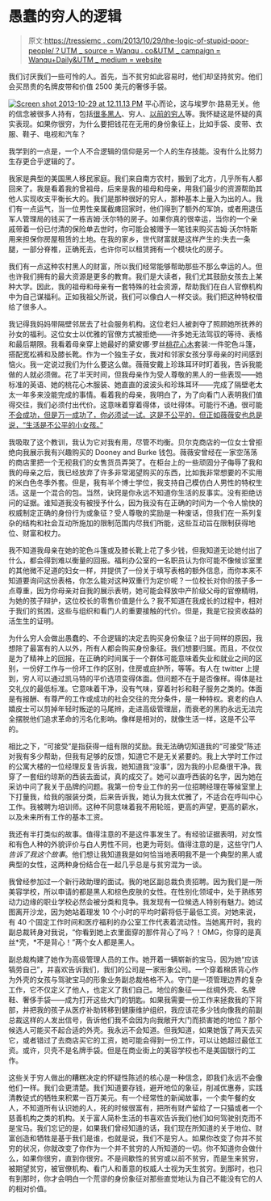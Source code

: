 # 愚蠢的穷人的逻辑

> 原文:[https://tressiemc . com/2013/10/29/the-logic-of-stupid-poor-people/？UTM _ source = Wanqu . co&UTM _ campaign = Wanqu+Daily&UTM _ medium = website](https://tressiemc.com/2013/10/29/the-logic-of-stupid-poor-people/?utm_source=wanqu.co&utm_campaign=Wanqu+Daily&utm_medium=website)

我们讨厌我们一些可怜的人。首先，当不贫穷如此容易时，他们却坚持贫穷。他们会买昂贵的名牌皮带和价值 2500 美元的奢侈手袋。

[![Screen shot 2013-10-29 at 12.11.13 PM](../Images/59a7e268e5008556ed76c61581bd6ab7.png)](https://i0.wp.com/tressiemc.com/wp-content/uploads/2013/10/screen-shot-2013-10-29-at-12-11-13-pm-1.png?ssl=1) 平心而论，这与埃罗尔·路易无关。他的信念被很多人持有，包括[很多黑人](http://www.hark.com/clips/tygwdjhmym-we-hate-black-people-too)、穷人、[以前的穷人](http://www.wnd.com/2003/10/21236/)等。我怀疑这是怀疑的真实表现。如果你很穷，为什么要把钱花在无用的身份象征上，比如手袋、皮带、衣服、鞋子、电视和汽车？

我学到的一点是，一个人不合逻辑的信仰是另一个人的生存技能。没有什么比努力生存更合乎逻辑的了。

我家是典型的美国黑人移民家庭。我们来自南方农村，搬到了北方，几乎所有人都回来了。我是看着我的曾祖母，后来是我的祖母和母亲，用我们最少的资源帮助其他人实现收支平衡长大的。我们是那种很好的穷人，那种基本上量入为出的人。我们有一点运气，当一位男性亲属截瘫回家时，他们得到了额外的军饷，或者用退伍军人管理局的钱买了一栋吉姆·沃尔特的房子。如果你真的很幸运，当你的一个亲戚带着一份已付清的保险单去世时，你可能会被赠予一笔钱来购买吉姆·沃尔特斯用来担保你房屋租赁的土地。在我的家乡，世代财富就是这样产生的:失去一条腿，一部分脊椎，正确死去，也许你可以租赁拥有一个模块化的房子。

我们有一点这种农村黑人的财富，所以我们经常能够帮助那些不那么幸运的人。但也许我们拥有的最大资源是更多的教育。我们是大读者，我们尤其鼓励女孩去上某种大学。因此，我的祖母和母亲有一套特殊的社会资源，帮助我们在白人官僚机构中为自己谋福利。正如我祖父所说，我们可以像白人一样交谈。我们把这种特权借给了很多人。

我记得我妈妈带隔壁邻居去了社会服务机构。这位老妇人被剥夺了照顾她所抚养的孙女的福利。这位女士以优雅的官僚方式被拒绝——许多她无法驾驭的等待、表格和最后期限。我看着母亲穿上她最好的黛安娜·罗丝[桃花心木](http://www.ebony.com/photos/style/icon-inspired-diana-ross-in-mahogany)套装:一件驼色斗篷，搭配宽松裤和及膝长靴。作为一个独生子女，我对和邻家女孩分享母亲的时间感到恼火。我一定说过我们为什么要这么做。薇薇安戴上珍珠耳环时盯着我，告诉我能做的人就必须做。花了半天时间，但我母亲作为受人尊敬的黑人的一些表现——她标准的英语、她的桃花心木服装、她直直的波波头和珍珠耳环——完成了隔壁老太太一年多来没能完成的事情。看着我的母亲，我明白了，为了向看门人表明我们值得交往，我们必须付出代价。这意味着穿着得体，谈吐得体。可能行不通。很可能[不会成功，但是万一成功了，你必须试一试。这是不公平的，但正如薇薇安也总是说，“生活是不公平的小女孩。”](http://www.furiousandbrave.com/2013/07/everybody-gotta-have-dream.html)

我吸取了这个教训，我认为它对我有用，尽管不均衡。贝尔克商店的一位女士曾拒绝向我展示我有兴趣购买的 Dooney and Burke 钱包。薇薇安曾经在一家空荡荡的商店里把一个无视我们的女售货员弄哭了。在柜台上的一些顽固分子侮辱了我和我的母亲之后，我已经放弃了许多非常渴望购买的东西，比如我非常想要的不实用的米白色冬季外套。但是，我有半个博士学位，我支持自己模仿白人男性的特权生活。这是一个混合的包。当然，诀窍是你永远不知道你生活的反事实。没有拒绝访问的证据。谁知道我没有被授予什么，因为我没有在正确的时间为一个令人愉快的权威制定正确的身份行为或象征？受人尊敬的奖励是一种废话，但我们在一系列复杂的结构和社会互动所施加的限制范围内尽我们所能，这些互动旨在限制获得地位、财富和权力。

我不知道我母亲在她的驼色斗篷或及膝长靴上花了多少钱，但我知道无论她付出了什么，都会得到难以衡量的回报。福利办公室的一名职员认为你可能不像候诊室里的其他微不足道的妇女一样，并提供了一份关于填写表格的额外信息，而你本来不知道要询问这份表格，你怎么能对这种双重行为定价呢？一位校长对你的孩子多一点尊重，因为你母亲对自我的展示表明，她可能会释放中产阶级父母的官僚精明，为她的孩子辩护，这位校长的零售价值是什么？我不知道在我成长的过程中，相对于我们的贫困，这些与组织和看门人的重要接触的代价。但是，我是它投资收益的活生生的证明。

为什么穷人会做出愚蠢的、不合逻辑的决定去购买身份象征？出于同样的原因，我想除了最富有的人以外，所有人都会购买身份象征。我们想要归属。而且，不仅仅是为了精神上的回报，在正确的时间属于一个群体可能意味着失业和就业之间的区别，一份好工作与一份坏工作的区别，住房或庇护所，等等。有人在 twitter 上提到，穷人可以通过凯马特的平价选项变得体面。但问题不在于是否像样。得体是社交礼仪的最低标准。它意味着干净，没有气味，穿着衬衫和鞋子服务之类的。体面是有报酬、有尊严的工作或成功的社会交往的充分条件，是一种特权。衰老的白人嬉皮士可以剪掉年轻时叛逆的马尾辫，走进高级管理层，而衰老的黑豹永远无法完全摆脱他们追求革命的污名化影响。像样是相对的，就像生活一样，这是不公平的。

相比之下，“可接受”是指获得一组有限的奖励。我无法确切知道我的“可接受”陈述对我有多少帮助，但我有足够的反馈，知道它不是无关紧要的。我上大学时工作过的公寓大楼的一位经理反复告诉我，她知道我“没事”，因为我的小尼桑很干净。我穿了一套纽约琼斯的西装去面试，真的成交了。她可以直呼西装的名字，因为她在采访中问了我关于品牌的问题。我第一份专业工作的另一位招聘经理在等候室里上下打量我，给我的服装分类，后来告诉我，她认为我太优雅了，不适合在呼叫中心工作。我被聘为培训师。这种不同意味着我不用轮班，更高的声望，更高的薪水，以及未来所有工作的基本工资。

我还有半打类似的故事。值得注意的不是这件事发生了。有经验证据表明，对女性和有色人种的外貌评价与白人男性不同，也更为苛刻。值得注意的是，这些守门人*告诉了我这个故事*。他们想让我知道我是如何恰当地表明我不是一个典型的黑人或典型的女性，这两种身份结合在一起几乎总是与贫穷混为一谈。

我曾经参加过一个新行政助理的面试。我的地区副总裁负责招聘。因为我们是一所美容学校，所以申请的都是黑人和棕色皮肤的女性。在性别化领域中，处于熟练劳动力边缘的职业学校必然会被分类和竞争。我发现有一位候选人特别有魅力。她试图离开沙龙，因为她站着理发 10 个小时的平均时薪将低于最低工资。对她来说，有 40 个固定工作时间和医疗福利的办公室工作代表着流动性。当她离开时，我的副总裁转身对我说，“你看到她上衣里面穿的那件背心了吗？！OMG，你穿的是真丝*壳，*不是背心！”两个女人都是黑人。

副总裁构建了她作为高级管理人员的工作。她开着一辆崭新的宝马，因为她“应该犒劳自己”，并喜欢告诉我们，我们的公司是一家形象公司。一个穿着棉质背心作为外壳的女孩与驾驶宝马的形象业务副总裁格格不入。守门是一项管理边界的复杂工作，它不仅定义了他人，也定义了我们自己。地位的象征——丝绸外壳、名牌鞋、奢侈手袋——成为打开这些大门的钥匙。如果我需要一份工作来拯救我的下背部，并把我的孩子从医疗补助转移到健康维护组织，我应该花多少钱向像我的前副总裁这样的人发出信号，告诉他们我不会因为向我敞开大门而损害她的地位？那个候选人可能买不起合适的外壳。我永远不会知道。但我知道，如果她饿了两天去买它，或者错过了去商店买它的工资，她可能会得到一份工作，可以让她超过最低工资。或许，贝壳不是名牌手袋。但是在商业街上的美容学校也不是美国银行的工作。

这些关于穷人做出的糟糕决定的怀疑性陈述的核心是一种信念，即我们永远不会像他们一样。我们会更清楚。我们知道要存钱，避开地位的象征，削减优惠券，实践清教徒式的牺牲来积累一百万美元。有一个经常性的新闻故事，一个卖午餐的女人，不知道所有认识她的人，死的时候很富有，把所有财产留给了一只猫或者一个慈善机构之类的机构。关于富人简朴生活的书喜欢告诉我们他们如何驾驶别克而不是宝马。我们忘记的是，如果我们曾经知道的话，我们现在所知道的关于地位、财富创造和牺牲是基于我们是谁，也就是说，我们不是穷人。如果你改变了你并不贫穷的状况，你就改变了你作为一个并不贫穷的人所知道的一切。你不知道你会做什么，如果你很穷，直到你很穷。不是间歇性的贫穷或以前不贫穷，而是生来贫穷，被期望贫穷，被官僚机构、看门人和善意的权威人士视为天生贫穷。到那时，也只有到那时，你才会明白一个荒谬的身份象征对那些直觉地认为自己不能没有它的人的相对价值。